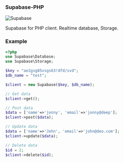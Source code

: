 ### Supabase-PHP

![Supabase](https://getlogo.net/wp-content/uploads/2020/11/supabase-logo-vector.png)

Supabase for PHP client. Realtime database, Storage.

### Example
```php
<?php
use Supabase\Database;
use Supabase\Storage;

$key = "ae2gsg85vsgs63!dfd/svd";
$db_name = "test";

$client = new Supabase($key, $db_name);

// Get data
$client->get();

// Post data
$data = ['name'=>'jonny', 'email'=>'jonny@deep'];
$client->post($data);

// Update data
$data = ['name'=>'John', 'email'=>'john@deo.com'];
$client->update($data);

// Delete data
$id = 2;
$client->delete($id);
```
